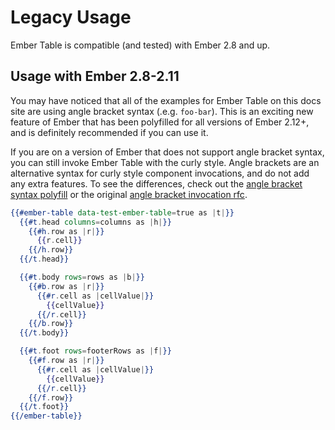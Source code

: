 # Legacy Usage

Ember Table is compatible (and tested) with Ember 2.8 and up.

## Usage with Ember 2.8-2.11

You may have noticed that all of the examples for Ember Table on this docs site
are using angle bracket syntax (.e.g. `foo-bar`). This is an exciting new
feature of Ember that has been polyfilled for all versions of Ember 2.12+, and
is definitely recommended if you can use it.

If you are on a version of Ember that does not support angle bracket syntax, you
can still invoke Ember Table with the curly style. Angle brackets are an
alternative syntax for curly style component invocations, and do not add any
extra features. To see the differences, check out the
[angle bracket syntax polyfill](https://github.com/rwjblue/ember-angle-bracket-invocation-polyfill)
or the original [angle bracket invocation rfc](https://github.com/emberjs/rfcs/blob/master/text/0311-angle-bracket-invocation.md).

```hbs
{{#ember-table data-test-ember-table=true as |t|}}
  {{#t.head columns=columns as |h|}}
    {{#h.row as |r|}}
      {{r.cell}}
    {{/h.row}}
  {{/t.head}}

  {{#t.body rows=rows as |b|}}
    {{#b.row as |r|}}
      {{#r.cell as |cellValue|}}
        {{cellValue}}
      {{/r.cell}}
    {{/b.row}}
  {{/t.body}}

  {{#t.foot rows=footerRows as |f|}}
    {{#f.row as |r|}}
      {{#r.cell as |cellValue|}}
        {{cellValue}}
      {{/r.cell}}
    {{/f.row}}
  {{/t.foot}}
{{/ember-table}}
```
